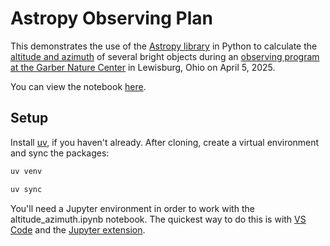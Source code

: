 # Astropy Observing Plan

This demonstrates the use of the [Astropy library](https://www.astropy.org/) in Python to calculate the [altitude and azimuth](https://www.timeanddate.com/astronomy/horizontal-coordinate-system.html) of several bright objects during an [observing program at the Garber Nature Center](https://preblecountyparks.org/events) in Lewisburg, Ohio on April 5, 2025.

You can view the notebook [here](altitude_azimuth.ipynb).

## Setup

Install [uv](https://docs.astral.sh/uv/), if you haven't already.  After cloning, create a virtual environment and sync the packages:

```bash
uv venv

uv sync
```

You'll need a Jupyter environment in order to work with the altitude_azimuth.ipynb notebook.  The quickest way to do this is with [VS Code](https://code.visualstudio.com/) and the [Jupyter extension](https://marketplace.visualstudio.com/items?itemName=ms-toolsai.jupyter).

